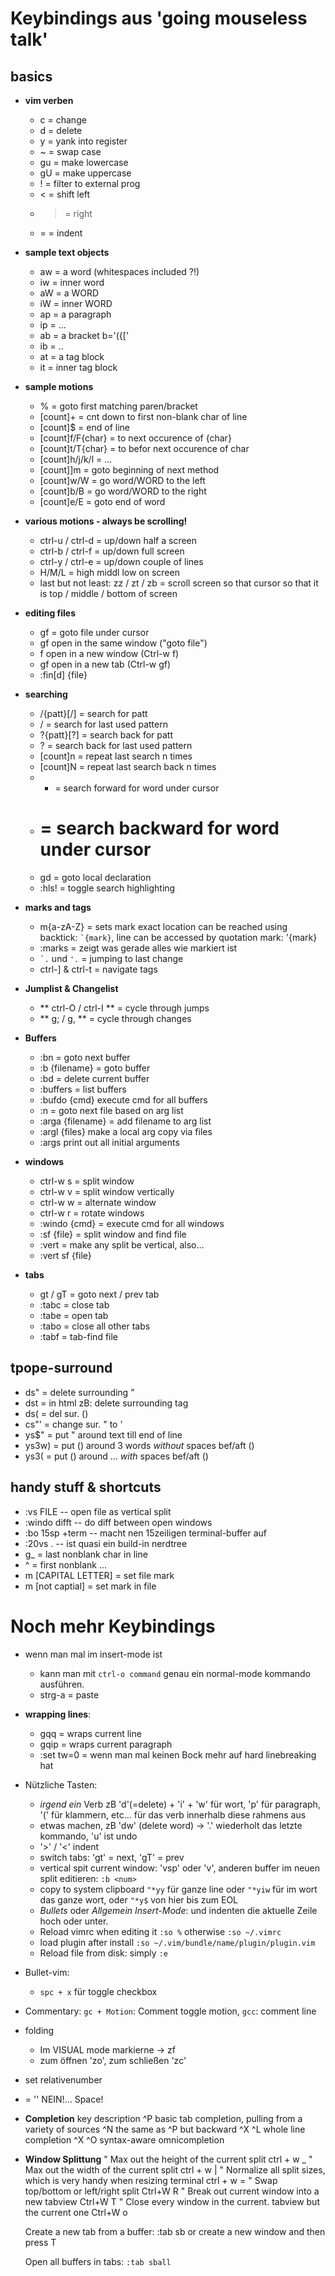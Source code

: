 # Keybindings aus 'going mouseless talk'

## basics

* __vim verben__
  - c = change
  - d = delete
  - y = yank into register
  - ~ = swap case
  - gu = make lowercase
  - gU = make uppercase
  - ! = filter to external prog
  - < = shift left
  - > = right
  - = = indent

* __sample text objects__
  - aw = a word (whitespaces included ?!)
  - iw = inner word
  - aW = a WORD
  - iW = inner WORD
  - ap = a paragraph
  - ip = ...
  - ab = a bracket b='({['
  - ib = ..
  - at = a tag block
  - it = inner tag block

* __sample motions__
  - % = goto first matching paren/bracket
  - [count]+ = cnt down to first non-blank char of line
  - [count]$ = end of line
  - [count]f/F{char} = to next occurence of {char}
  - [count]t/T{char} = to befor next occurence of char
  - [count]h/j/k/l = ...
  - [count]]m = goto beginning of next method
  - [count]w/W = go word/WORD to the left
  - [count]b/B = go word/WORD to the right
  - [count]e/E = goto end of word

* __various motions - always be scrolling!__
  - ctrl-u / ctrl-d = up/down half a screen
  - ctrl-b / ctrl-f = up/down full screen
  - ctrl-y / ctrl-e = up/down couple of lines
  - H/M/L = high middl low on screen
  - last but not least: zz / zt / zb = scroll screen so that cursor so that it is top / middle / bottom of screen

* __editing files__
  - gf = goto file under cursor
  - gf 	open in the same window ("goto file")
  - <c-w>f 	open in a new window (Ctrl-w f)
  - <c-w>gf 	open in a new tab (Ctrl-w gf)
  - :fin[d] {file}

* __searching__
  - /{patt}[/]<CR> = search for patt
  - /<CR> = search for last used pattern
  - ?{patt}[?]<CR> = search back for patt
  - ?<CR> = search back for last used pattern
  - [count]n = repeat last search n times
  - [count]N = repeat last search back n times
  - * = search forward for word under cursor
  - # = search backward for word under cursor
  - gd = goto local declaration
  - :hls! = toggle search highlighting

* __marks and tags__
  - m{a-zA-Z} = sets mark exact location can be reached using backtick:
    `` `{mark} ``, line can be accessed by quotation mark: '{mark}
  - :marks = zeigt was gerade alles wie markiert ist
  -  `` `. `` und `` '. `` = jumping to last change
  - ctrl-] & ctrl-t = navigate tags

* __Jumplist & Changelist__
  - ** ctrl-O / ctrl-I ** = cycle through jumps
  - ** g; / g, ** = cycle through changes

* __Buffers__
  - :bn = goto next buffer
  - :b {filename} = goto buffer
  - :bd = delete current buffer
  - :buffers = list buffers
  - :bufdo {cmd} execute cmd for all buffers
  - :n = goto next file based on arg list
  - :arga {filename} = add filename to arg list
  - :argl {files} make a local arg copy via files
  - :args print out all initial arguments


* __windows__
  - ctrl-w s = split window
  - ctrl-w v = split window vertically
  - ctrl-w w = alternate window
  - ctrl-w r = rotate windows
  - :windo {cmd} = execute cmd for all windows
  - :sf {file} = split window and find file
  - :vert = make any split be vertical, also...
  - :vert sf {file}

* __tabs__
  - gt / gT = goto next / prev tab
  - :tabc = close tab
  - :tabe = open tab
  - :tabo = close all other tabs
  - :tabf = tab-find file


## tpope-surround
  - ds" = delete surrounding "
  - dst = in html zB: delete surrounding tag
  - ds( = del sur. ()
  - cs"' = change sur. " to '
  - ys$" = put " around text till end of line
  - ys3w) = put () around 3 words *without* spaces bef/aft ()
  - ys3( = put () around ... *with* spaces bef/aft ()

## handy stuff & shortcuts
  - :vs FILE -- open file as vertical split
  - :windo difft  -- do diff between open windows
  - :bo 15sp +term -- macht nen 15zeiligen terminal-buffer auf
  - :20vs . -- ist quasi ein  build-in nerdtree
  - g_ = last nonblank char in line
  - ^ = first nonblank ...
  - m [CAPITAL LETTER] = set file mark
  - m [not captial] = set mark in file

# Noch mehr Keybindings

* wenn man mal im insert-mode ist
  - kann man mit `ctrl-o command` genau ein normal-mode kommando
    ausführen.
  - strg-a = paste

* __wrapping lines__:
  - gqq = wraps current line
  - gqip = wraps current paragraph
  - :set tw=0 = wenn man mal keinen Bock mehr auf hard linebreaking hat

* Nützliche Tasten:
  - *irgend ein* Verb zB 'd'(=delete) + 'i' + 'w' für wort, 'p' für
    paragraph, '(' für klammern, etc... für das verb innerhalb diese
    rahmens aus
  - etwas machen, zB 'dw' (delete word) -> '.' wiederholt das letzte
    kommando, 'u' ist undo
  - '>' / '<' indent
  - switch tabs: 'gt' = next, 'gT' = prev
  - vertical spit current window: 'vsp' oder '<C-w>v', anderen buffer im
    neuen split editieren: `:b <num>`
  - copy to system clipboard `"*yy` für ganze line oder `"*yiw` für im
    wort das ganze wort, oder `"*y$` von hier bis zum EOL
  - *Bullets* oder *Allgemein Insert-Mode*: <C-t> und <C-d> indenten die
    aktuelle Zeile hoch oder unter.
  - Reload vimrc when editing it `:so %` otherwise `:so ~/.vimrc`
  - load plugin after install `:so ~/.vim/bundle/name/plugin/plugin.vim`
  - Reload file from disk: simply `:e`

* Bullet-vim:
  - `spc + x` für toggle checkbox

* Commentary:
  `gc + Motion`: Comment toggle motion, `gcc`: comment line

* folding
  - Im VISUAL mode markierne -> zf
  - zum öffnen 'zo', zum schließen 'zc'

* set relativenumber

* <leader> = '\' NEIN!... Space!

* **Completion**
  key 	description
  ^P 	basic tab completion, pulling from a variety of sources
  ^N   	the same as ^P but backward
  ^X ^L 	whole line completion
  ^X ^O 	syntax-aware omnicompletion

* **Window Splittung**
  " Max out the height of the current split
  ctrl + w _
  " Max out the width of the current split
  ctrl + w |
  " Normalize all split sizes, which is very handy when resizing terminal
  ctrl + w =
  " Swap top/bottom or left/right split
  Ctrl+W R
  " Break out current window into a new tabview
  Ctrl+W T
  " Close every window in the current. tabview but the current one
  Ctrl+W o

  Create a new tab from a buffer: :tab sb<N> or create a new window and then press <C-W>T

  Open all buffers in tabs: `:tab sball`
